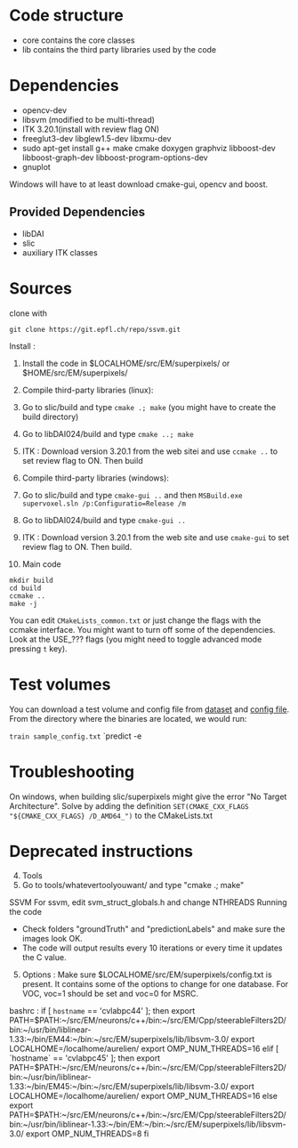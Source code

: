 Code structure
==============
* core contains the core classes
* lib contains the third party libraries used by the code
<!-- * tests contains implementation of algorithms -->
<!-- * tools contains different applications like SVM training, pixel/superpixel/supervoxel-based classification, graphcuts, ssvm... -->
<!-- * roc contains scripts to generate ROCs from prediction files (those files contains probabilities for each node or edge) -->

Dependencies
============
* opencv-dev
* libsvm (modified to be multi-thread)
* ITK 3.20.1(install with review flag ON)
* freeglut3-dev libglew1.5-dev libxmu-dev
* sudo apt-get install g++ make cmake doxygen graphviz libboost-dev libboost-graph-dev libboost-program-options-dev
* gnuplot

Windows will have to at least download cmake-gui, opencv and boost.


Provided Dependencies
---------------------
* libDAI
* slic
* auxiliary ITK classes

Sources
=======

clone with

`git clone https://git.epfl.ch/repo/ssvm.git`

Install :

1. Install the code in $LOCALHOME/src/EM/superpixels/ or $HOME/src/EM/superpixels/

2. Compile third-party libraries (linux):
  1. Go to slic/build and type `cmake .; make` (you might have to create the build directory)
  2. Go to libDAI024/build and type `cmake ..; make`
  3. ITK : Download version 3.20.1 from the web sitei and use `ccmake ..` to set review flag to ON. Then build

2. Compile third-party libraries (windows):
  1. Go to slic/build and type `cmake-gui ..` and then `MSBuild.exe supervoxel.sln /p:Configuratio=Release /m`
  2. Go to libDAI024/build and type `cmake-gui ..`
  3. ITK : Download version 3.20.1 from the web site and use `cmake-gui` to set review flag to ON. Then build.

3. Main code

```
mkdir build
cd build
ccmake ..
make -j
```

You can edit `CMakeLists_common.txt` or just change the flags with the ccmake interface.
You might want to turn off some of the dependencies. Look at the USE_??? flags (you might need to toggle advanced mode pressing `t` key).

Test volumes
============

You can download a test volume and config file from [dataset](https://documents.epfl.ch/groups/c/cv/cvlab-unit/www/data/testdata.zip) and [config file](./sampledata/sample_config.txt). From the directory where the binaries are located, we would run:

`train sample_config.txt`
`predict -e

Troubleshooting
===============

On windows, when building slic/superpixels might give the error "No Target Architecture". Solve by adding the definition `SET(CMAKE_CXX_FLAGS "${CMAKE_CXX_FLAGS} /D_AMD64_")` to the CMakeLists.txt

Deprecated instructions
=======================

4. Tools
41. Go to tools/whatevertoolyouwant/ and type "cmake .; make"

SSVM
For ssvm, edit svm_struct_globals.h and change NTHREADS
Running the code
- Check folders "groundTruth" and "predictionLabels" and make sure the images look OK.
- The code will output results every 10 iterations or every time it updates the C value.

5. Options :
Make sure $LOCALHOME/src/EM/superpixels/config.txt is present. It contains some of the options to change for one database. For VOC, voc=1 should be set and voc=0 for MSRC.

bashrc :
if [ `hostname` == 'cvlabpc44' ]; then
    export PATH=$PATH:~/src/EM/neurons/c++/bin:~/src/EM/Cpp/steerableFilters2D/bin:~/usr/bin/liblinear-1.33:~/bin/EM44:~/bin:~/src/EM/superpixels/lib/libsvm-3.0/
    export LOCALHOME=/localhome/aurelien/
    export OMP_NUM_THREADS=16
elif [ `hostname` == 'cvlabpc45' ]; then
    export PATH=$PATH:~/src/EM/neurons/c++/bin:~/src/EM/Cpp/steerableFilters2D/bin:~/usr/bin/liblinear-1.33:~/bin/EM45:~/bin:~/src/EM/superpixels/lib/libsvm-3.0/
    export LOCALHOME=/localhome/aurelien/
    export OMP_NUM_THREADS=16
else
    export PATH=$PATH:~/src/EM/neurons/c++/bin:~/src/EM/Cpp/steerableFilters2D/bin:~/usr/bin/liblinear-1.33:~/bin/EM:~/bin:~/src/EM/superpixels/lib/libsvm-3.0/
    export OMP_NUM_THREADS=8
fi

